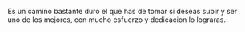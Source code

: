 <p>Es un camino bastante duro el que has de tomar si deseas subir y ser<br> 
  uno de los mejores, con mucho esfuerzo y dedicacion lo lograras.</p>
